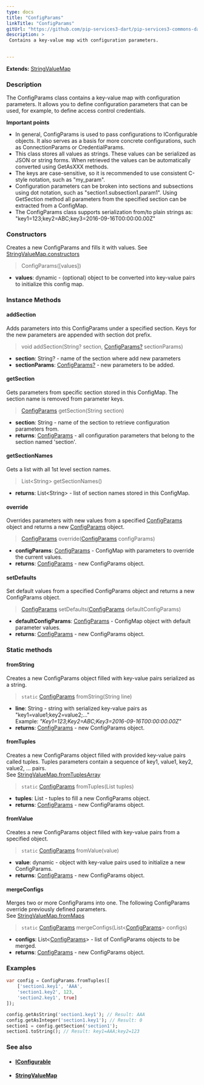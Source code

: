 ```yaml
---
type: docs
title: "ConfigParams"
linkTitle: "ConfigParams"
gitUrl: "https://github.com/pip-services3-dart/pip-services3-commons-dart"
description: > 
 Contains a key-value map with configuration parameters. 

  
---
```


**Extends:** [StringValueMap](../../data/string_value_map)

### Description
The ConfigParams class contains a key-value map with configuration parameters. It allows you to define configuration parameters that can be used, for example, to define access control credentials.  

**Important points**   
- In general, ConfigParams is used to pass configurations to IConfigurable objects. It also serves as a basis for more concrete configurations, such as ConnectionParams or CredentialParams. 
- This class stores all values as strings. These values can be serialized as JSON or string forms. When retrieved the values can be automatically converted using GetAsXXX methods.
- The keys are case-sensitive, so it is recommended to use consistent C-style notation, such as "my_param".
- Configuration parameters can be broken into sections and subsections using dot notation, such as "section1.subsection1.param1". Using GetSection method all parameters from the specified section can be extracted from a ConfigMap.
- The ConfigParams class supports serialization from/to plain strings as: "key1=123;key2=ABC;key3=2016-09-16T00:00:00.00Z"


### Constructors
Creates a new ConfigParams and fills it with values.
See [StringValueMap.constructors](../../data/string_value_map/#constructors)

> ConfigParams([values])

- **values**: dynamic - (optional) object to be converted into key-value pairs to initialize this config map.

### Instance Methods  

#### addSection
Adds parameters into this ConfigParams under a specified section.
Keys for the new parameters are appended with section dot prefix.

> void addSection(String? section, [ConfigParams?]() sectionParams)

- **section**: String? - name of the section where add new parameters
- **sectionParams**: [ConfigParams?]() - new parameters to be added.


#### getSection
Gets parameters from specific section stored in this ConfigMap.
The section name is removed from parameter keys.

> [ConfigParams]() getSection(String section)

- **section**: String - name of the section to retrieve configuration parameters from.
- **returns**: [ConfigParams]() - all configuration parameters that belong to the section named 'section'. 

#### getSectionNames
Gets a list with all 1st level section names.

> List\<String\> getSectionNames()

- **returns**: List\<String\> - list of section names stored in this ConfigMap.

#### override
Overrides parameters with new values from a specified [ConfigParams]() object
and returns a new [ConfigParams]() object.

> [ConfigParams]() override([ConfigParams]() configParams)

- **configParams**: [ConfigParams]() - ConfigMap with parameters to override the current values.
- **returns**: [ConfigParams]() - new ConfigParams object.

#### setDefaults
Set default values from a specified ConfigParams object and returns a new ConfigParams object.

> [ConfigParams]() setDefaults([ConfigParams]() defaultConfigParams)

- **defaultConfigParams**: [ConfigParams]() - ConfigMap object with default parameter values.
- **returns**: [ConfigParams]() - new ConfigParams object.

### Static methods   

#### fromString
Creates a new ConfigParams object filled with key-value pairs serialized as a string.

> `static` [ConfigParams]() fromString(String line)

- **line**: String - string with serialized key-value pairs as "key1=value1;key2=value2;..."  
Example: *"Key1=123;Key2=ABC;Key3=2016-09-16T00:00:00.00Z"*
- **returns**: [ConfigParams]() - new ConfigParams object.

#### fromTuples
Creates a new ConfigParams object filled with provided key-value pairs called tuples.
Tuples parameters contain a sequence of key1, value1, key2, value2, ... pairs.  
See [StringValueMap.fromTuplesArray](../../data/string_value_map/#fromtuplesarray)

> `static` [ConfigParams]() fromTuples(List tuples)

- **tuples**: List - tuples to fill a new ConfigParams object.
- **returns**: [ConfigParams]() - new ConfigParams object.


#### fromValue
Creates a new ConfigParams object filled with key-value pairs from a specified object.

> `static` [ConfigParams]() fromValue(value)

- **value**: dynamic - object with key-value pairs used to initialize a new ConfigParams.
- **returns**: [ConfigParams]() - new ConfigParams object.


#### mergeConfigs
Merges two or more ConfigParams into one. The following ConfigParams override
previously defined parameters.  
See [StringValueMap.fromMaps](../../data/string_value_map/#frommaps)

> `static` [ConfigParams]() mergeConfigs(List<[ConfigParams]()> configs)

- **configs**: List<[ConfigParams]()> - list of ConfigParams objects to be merged.
- **returns**: [ConfigParams]() - new ConfigParams object.

### Examples   

```dart
var config = ConfigParams.fromTuples([
    ['section1.key1', 'AAA',
    'section1.key2', 123,
    'section2.key1', true]
]);

config.getAsString('section1.key1'); // Result: AAA
config.getAsInteger('section1.key1'); // Result: 0
section1 = config.getSection('section1');
section1.toString(); // Result: key1=AAA;key2=123
```


### See also
- #### [IConfigurable](../iconfigurable)
- #### [StringValueMap](../../data/string_value_map)
